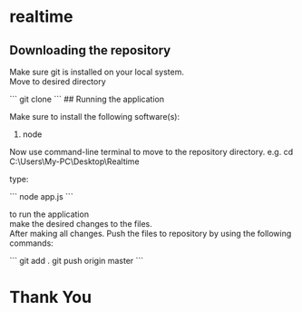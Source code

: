 # realtime
## Downloading the repository
<p>Make sure git is installed on your local system.<br>Move to desired directory</p>
```
git clone
```
## Running the application
<p>Make sure to install the following software(s):</p>
<ol><li>node</li></ol>
<p>Now use command-line terminal to move to the repository directory. e.g. cd C:\Users\My-PC\Desktop\Realtime</p>
<p>type:</p>
```
node app.js
```
<p>to run the application<br>
make the desired changes to the files.<br> After making all changes. Push the files to repository by using the following commands:</p>
```
git add .
git push origin master
```

# Thank You
